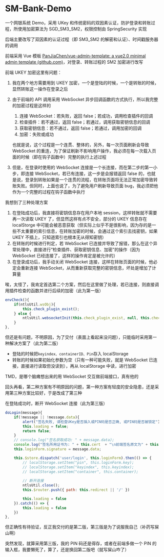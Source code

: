 # SM-Bank-Demo

一个网银系统 Demo，采用 UKey 和传统密码的双因素认证，防护登录和转账过程，所使用加密算法为 SGD_SM3_SM2，权限控制由 SpringSecurity 实现

后端主要改写了双因素的认证过程（即 SM3_SM2 的解密和认证）、时间戳服务器的调用

前端采用 Vue 模板 [PanJiaChen/vue-admin-template: a vue2.0 minimal admin template (github.com)](https://github.com/PanJiaChen/vue-admin-template)，对登录、转账过程的 SM2 加密进行改写

前端 UKEY 加密这里有问题：

1. 我在两个地方需要用到 UKEY 加密，一个是登陆的时候，一个是转账的时候，显然转账这一操作在登录之后

2. 由于前端的 API 调用采用 WebSocket 异步回调函数的方式执行，所以我完整的加密过程是这样的

   1. 连接 WebSocket：若失败，返回 false；若成功，调用检查插件的回调
   2. 检查插件：若不通过，返回 false；若通过，调用获取密钥信息的回调
   3. 获取密钥信息：若不通过，返回 false；若通过，调用加密的回调
   4. 加密：失败或成功

   也就是说，这个过程是一个连贯、整体的，另外，每一次页面刷新会导致 WebSocket 的重连，为了保证刷新不影响用户操作，我必须在每一次载入页面的时候（即在钩子函数中）完整的执行上述过程

3. 但是，在登录时使用的 WebSocket 连接是一个长连接，而在第二步的第一小步，即连接 WebSocket，若已有连接，这一步是会报错返回 false 的，也就是说，登录到转账如果是一个连贯的流程，在转账页面将无法正常加密导致转账失败。但同时，上面也说了，为了避免用户刷新导致页面 bug，我必须把他作为一个完整的过程在钩子函数中执行


我想到了三种处理方案

1. 在登陆成功后，我直接将密钥信息存在用户本地 session，这样转账就不需要再一次读取 UKEY 了，但显然这样有点不安全，部分的 UKEY 信息存在 localStorge 中可能会被恶意获取（但实际上似乎不是很影响，因为存的是一些不太重要的索引信息，在转账加密的时候，会通过这个索引去找密钥，如果 UKEY 不插上，只知道索引也根本无从得知密钥）
2. 在转账的时候进行判定，若 WebSocket 已连接并导致了报错，那么在这个异常处理中，直接进行“检查插件、获取密钥信息、加密”的操作（因为 WebSocket 已经连接了，这样的操作肯定是被允许的）
3. 在登录成功后，我手动关闭 WebSocket 连接，这样在转账页面的时候，他必定会重新连接 WebSocket，从而重新获取完整的密钥信息，坏处是增加了计算量

唉，太怪了，我肯定首选第二个方案，然后在这里做了处理，若已连接，则直接调用插件检查的函数并进行后续的加密（此为第一版）

```js
envCheck(){
    if(ntlsUtil.wsObj){
        this.check_plugin_exist();
    } else {
        ntlsUtil.websocketInit(this.check_plugin_exist, null, this.check_plugin_exist);
    }
},
```

但还是有问题，不明原因，为了交付（表面上看起来没问题），只能临时采用第一种解决方案了（此为第二版）

- 登陆的时候把`keyindex、containerID、Pin`存入 localStorage
- 转账的时候如果初始化参数为空（只有一种可能失败，就是 WebSocket 已连接，直接进行读取但没读到），再从 localStorage 中读，进行加密

TMD，是哪个脑瘫想出来的用 WebSocket 交互做前端接口，真有他的

回头再看，第二种方案有不明原因的问题，第一种方案有轻度的安全隐患，还是采用第三种方案比较好，于是改成了第三种

在登陆成功时，断开 WebSocket 连接（此为第三版）

```js
doLogin(message){
    if(!message || !message.data){
        alert("签名失败, 请检查UKey是否插入或PIN码是否正确, 或PIN码是否被锁定");
        this.loading = false;
        return false;
    }
    // console.log("签名获取成功: " + message.data);
    console.log("签名所用证书为: " + this.cert  + "\n前端签名原文为" + this.encodeBase64(this.loginForm.iniData) + "\n前端签名所得密文为: " + message.data)
    this.loginForm.signature = message.data;

    this.$store.dispatch('user/login', this.loginForm).then(() => {
        // localStorage.setItem("pin", this.loginForm.key);
        // localStorage.setItem("keyindex", this.keyindex);
        // localStorage.setItem("container", this.container);
        
        // 断开连接
        ntlsUtil.close();
        this.$router.push({ path: this.redirect || '/' })

        this.loading = false
    }).catch(() => {
        this.loading = false
    })
},
```

但正确性有待验证，反正我交付的是第二版，第三版是为了说服我自己（补药写屎山啊）

突然发现，就算采用第三版，我的 PIN 码还是得存，或者在前端多做一个 PIN 的输入框，我要懒死了，算了，还是换回第二版吧（就写屎山咋了）
